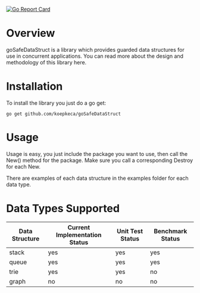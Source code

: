 [![Go Report Card](https://goreportcard.com/badge/github.com/koepkeca/goSafeDataStruct)](https://goreportcard.com/report/github.com/koepkeca/goSafeDataStruct)

# Overview

goSafeDataStruct is a library which provides guarded data structures for use in concurrent applications.
You can read more about the design and methodology of this library here. 

# Installation

To install the library you just do a go get:

```
go get github.com/koepkeca/goSafeDataStruct
``` 

# Usage

Usage is easy, you just include the package you want to use, then call the 
New() method for the package. Make sure you call a corresponding Destroy for each
New.

There are examples of each data structure in the examples folder for each data type.

# Data Types Supported
Data Structure | Current Implementation Status | Unit Test Status | Benchmark Status
-----------|-------------------------------|------------------|-------------------
stack | yes | yes | yes
queue | yes | yes | yes
trie | yes | yes | no
graph | no | no | no

